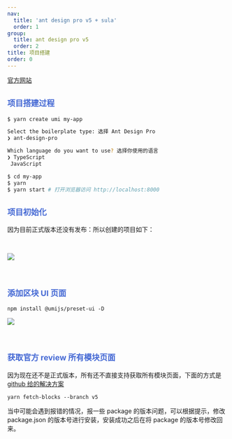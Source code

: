 ```yaml
---
nav:
  title: 'ant design pro v5 + sula'
  order: 1
group:
  title: ant design pro v5
  order: 2
title: 项目搭建
order: 0
---
```


[官方网站](https://beta-pro.ant.design/docs/getting-started-cn)

## <span style="font-size:18px; color: #4569d4">项目搭建过程</span>

```bash
$ yarn create umi my-app

Select the boilerplate type: 选择 Ant Design Pro
❯ ant-design-pro

Which language do you want to use? 选择你使用的语言
❯ TypeScript
 JavaScript

$ cd my-app
$ yarn
$ yarn start # 打开浏览器访问 http://localhost:8000
```

## <span style="font-size:18px; color: #4569d4">项目初始化</span>

因为目前正式版本还没有发布：所以创建的项目如下：

<br>

![](<https://raw.githubusercontent.com/rodchen-king/front-book/master/image%20(2).png>)

<br>

## <span style="font-size:18px; color: #4569d4">添加区块 UI 页面</span>

```
npm install @umijs/preset-ui -D
```

![](<https://raw.githubusercontent.com/rodchen-king/front-book/master/image%20(4).png>)

<br>

## <span style="font-size:18px; color: #4569d4">获取官方 review 所有模块页面</span>

因为现在还不是正式版本，所有还不直接支持获取所有模块页面，下面的方式是[github 给的解决方案](https://github.com/ant-design/ant-design-pro/issues/7262)

```
yarn fetch-blocks --branch v5
```

当中可能会遇到报错的情况，报一些 package 的版本问题，可以根据提示，修改 package.json 的版本号进行安装，安装成功之后在将 package 的版本号修改回来。
